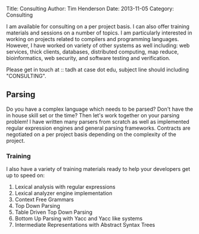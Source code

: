 Title: Consulting
Author: Tim Henderson
Date: 2013-11-05
Category: Consulting


I am available for consulting on a per project basis. I can also offer training
materials and sessions on a number of topics. I am particularly interested in
working on projects related to compilers and programming languages. However, I
have worked on variety of other systems as well including: web services, thick
clients, databases, distributed computing, map reduce, bioinformatics, web
security, and software testing and verification.

Please get in touch at :: tadh at case dot edu, subject line should including
"CONSULTING".


## Parsing

Do you have a complex language which needs to be parsed? Don't have the in house
skill set or the time? Then let's work together on your parsing problem! I have
written many parsers from scratch as well as implemented regular expression
engines and general parsing frameworks. Contracts are negotiated on a per
project basis depending on the complexity of the project.

### Training

I also have a variety of training materials ready to help your developers get up
to speed on:

1. Lexical analysis with regular expressions
2. Lexical analyzer engine implementation
3. Context Free Grammars
4. Top Down Parsing
5. Table Driven Top Down Parsing
6. Bottom Up Parsing with Yacc and Yacc like systems
7. Intermediate Representations with Abstract Syntax Trees


